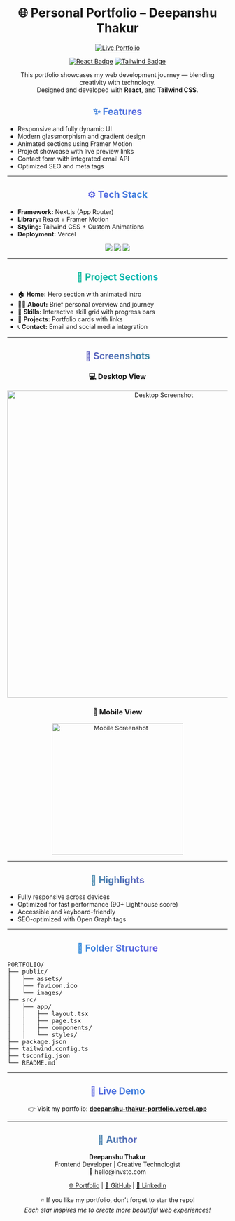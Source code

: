 <h1 align="center">🌐 Personal Portfolio – Deepanshu Thakur</h1>

<p align="center">
  <a href="https://deepanshu-thakur-portfolio.vercel.app" target="_blank">
    <img src="https://img.shields.io/badge/🚀_Live_Portfolio-000?style=for-the-badge&logo=vercel&logoColor=white" alt="Live Portfolio">
  </a>
</p>

<p align="center">
  <a href="https://react.dev/" target="_blank"><img src="https://img.shields.io/badge/React-61DAFB?style=for-the-badge&logo=react&logoColor=black" alt="React Badge"></a>
  <a href="https://tailwindcss.com/" target="_blank"><img src="https://img.shields.io/badge/Tailwind_CSS-06B6D4?style=for-the-badge&logo=tailwindcss&logoColor=white" alt="Tailwind Badge"></a>
</p>

<p align="center">
  This portfolio showcases my web development journey — blending creativity with technology.<br>
  Designed and developed with <strong>React</strong>, and <strong>Tailwind CSS</strong>.
</p>

<div align="center">
<h2 style="background: linear-gradient(90deg,#06b6d4,#9333ea); -webkit-background-clip: text; color: transparent;">✨ Features</h2>
<ul align="left">
  <li>Responsive and fully dynamic UI</li>
  <li>Modern glassmorphism and gradient design</li>
  <li>Animated sections using Framer Motion</li>
  <li>Project showcase with live preview links</li>
  <li>Contact form with integrated email API</li>
  <li>Optimized SEO and meta tags</li>
</ul>
</div>

<hr>

<div align="center">
<h2 style="background: linear-gradient(90deg,#9333ea,#06b6d4); -webkit-background-clip: text; color: transparent;">⚙ Tech Stack</h2>
<ul align="left">
  <li><strong>Framework:</strong> Next.js (App Router)</li>
  <li><strong>Library:</strong> React + Framer Motion</li>
  <li><strong>Styling:</strong> Tailwind CSS + Custom Animations</li>
  <li><strong>Deployment:</strong> Vercel</li>
</ul>

<p align="center">
  <img src="https://img.shields.io/badge/VS_Code-0078d7?style=for-the-badge&logo=visualstudiocode&logoColor=white">
  <img src="https://img.shields.io/badge/GitHub-181717?style=for-the-badge&logo=github&logoColor=white">
  <img src="https://img.shields.io/badge/Vercel-000000?style=for-the-badge&logo=vercel&logoColor=white">
</p>
</div>

<hr>

<div align="center">
<h2 style="background: linear-gradient(90deg,#10b981,#06b6d4); -webkit-background-clip: text; color: transparent;">🧠 Project Sections</h2>
<ul align="left">
  <li>🏠 <strong>Home:</strong> Hero section with animated intro</li>
  <li>👨‍💻 <strong>About:</strong> Brief personal overview and journey</li>
  <li>🧩 <strong>Skills:</strong> Interactive skill grid with progress bars</li>
  <li>💼 <strong>Projects:</strong> Portfolio cards with links</li>
  <li>📞 <strong>Contact:</strong> Email and social media integration</li>
</ul>
</div>

<hr>

<div align="center">
<h2 style="background: linear-gradient(90deg,#9333ea,#10b981); -webkit-background-clip: text; color: transparent;">📸 Screenshots</h2>
<h3>💻 Desktop View</h3>
<img src="https://i.ibb.co/7pCPTyM/desktop-preview.png" alt="Desktop Screenshot" width="700">
<h3>📱 Mobile View</h3>
<img src="https://i.ibb.co/8n8tv8d/mobile-preview.png" alt="Mobile Screenshot" width="300">
</div>

<hr>

<div align="center">
<h2 style="background: linear-gradient(90deg,#10b981,#9333ea); -webkit-background-clip: text; color: transparent;">🎯 Highlights</h2>
<ul align="left">
  <li>Fully responsive across devices</li>
  <li>Optimized for fast performance (90+ Lighthouse score)</li>
  <li>Accessible and keyboard-friendly</li>
  <li>SEO-optimized with Open Graph tags</li>
</ul>
</div>

<hr>

<div align="center">
<h2 style="background: linear-gradient(90deg,#06b6d4,#9333ea); -webkit-background-clip: text; color: transparent;">📂 Folder Structure</h2>
<pre align="left">
PORTFOLIO/
├── public/
│   ├── assets/
│   ├── favicon.ico
│   └── images/
├── src/
│   ├── app/
│   │   ├── layout.tsx
│   │   ├── page.tsx
│   │   ├── components/
│   │   └── styles/
├── package.json
├── tailwind.config.ts
├── tsconfig.json
└── README.md
</pre>
</div>

<hr>

<div align="center">
<h2 style="background: linear-gradient(90deg,#9333ea,#06b6d4); -webkit-background-clip: text; color: transparent;">🚀 Live Demo</h2>
<p>👉 Visit my portfolio: <a href="https://deepanshu-thakur-portfolio.vercel.app" target="_blank"><strong>deepanshu-thakur-portfolio.vercel.app</strong></a></p>
</div>

<hr>

<div align="center">
<h2 style="background: linear-gradient(90deg,#10b981,#9333ea); -webkit-background-clip: text; color: transparent;">💬 Author</h2>
<p><strong>Deepanshu Thakur</strong><br>
Frontend Developer | Creative Technologist<br>
📧 hello@invsto.com</p>

<p align="center">
  <a href="https://deepanshu-thakur-portfolio.vercel.app" target="_blank">🌐 Portfolio</a> |
  <a href="https://github.com/deepanshu-thakur" target="_blank">🐙 GitHub</a> |
  <a href="https://www.linkedin.com/in/deepanshu-thakur-frontend" target="_blank">💼 LinkedIn</a>
</p>

<p align="center">
⭐ If you like my portfolio, don’t forget to star the repo!<br>
<em>Each star inspires me to create more beautiful web experiences!</em>
</p>
</div>
